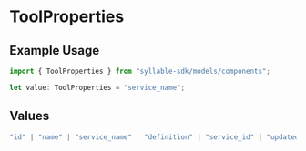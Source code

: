 # ToolProperties

## Example Usage

```typescript
import { ToolProperties } from "syllable-sdk/models/components";

let value: ToolProperties = "service_name";
```

## Values

```typescript
"id" | "name" | "service_name" | "definition" | "service_id" | "updated_at" | "last_updated_by"
```
